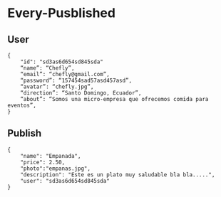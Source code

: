 # Every-Pusblished

## User
    {
    	"id": "sd3as6d654sd845sda"
        “name”: “Chefly”,
        “email”: “chefly@gmail.com”,
        “password”: “157454sad57asd457asd”,
        “avatar”: “chefly.jpg”,
        “direction”: “Santo Domingo, Ecuador”,
        “about”: “Somos una micro-empresa que ofrecemos comida para eventos”,
    }

## Publish
	{
		"name": "Empanada",
		"price": 2.50,
		"photo":"empanas.jpg",
		"description": "Este es un plato muy saludable bla bla.....",
		"user": "sd3as6d654sd845sda"
	}
